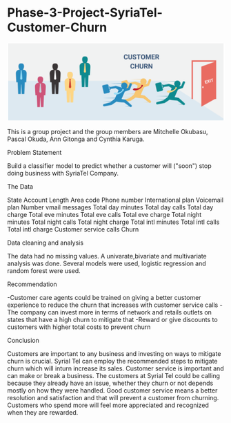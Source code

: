 # Phase-3-Project-SyriaTel-Customer-Churn
![Cover](https://github.com/Aquinate22/Phase-3-Project-SyriaTel-Customer-Churn/blob/main/fl/title.png)


This is a group project and the group members are Mitchelle Okubasu, Pascal Okuda, Ann Gitonga and Cynthia Karuga.

Problem Statement

Build a classifier model to predict whether a customer will ("soon") stop doing business with SyriaTel Company.

The Data


State 
Account Length 
Area code 
Phone number 
International plan 
Voicemail plan 
Number vmail messages 
Total day minutes 
Total day calls 
Total day charge
Total eve minutes 
Total eve calls 
Total eve charge 
Total night minutes 
Total night calls 
Total night charge 
Total intl minutes 
Total intl calls 
Total intl charge
Customer service calls
Churn

Data cleaning and analysis

The data had no missing values. A univarate,bivariate and multivariate analysis was done. Several models were used, logistic regression and random forest were used. 

Recommendation

-Customer care agents could be trained on giving a better customer experience to reduce the churn that increases with customer service calls
-The company can invest more in terms of network and retails outlets on states that have a high churn to mitigate that
-Reward or give discounts to customers with higher total costs to prevent churn


Conclusion


Customers are important to any business and investing on ways to mitigate churn is crucial. Syrial Tel can employ the recommended steps to mitigate churn which will inturn increase its sales. Customer service is important and can make or break a business. The customers at Syrial Tel could be calling because they already have an issue, whether they churn or not depends mostly on how they were handled. Good customer service means a better resolution and satisfaction and that will prevent a customer from churning. Customers who spend more will feel more appreciated and recognized when they are rewarded.

